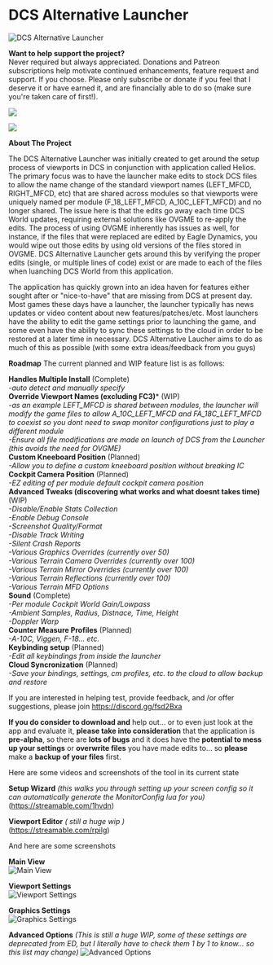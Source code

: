 # DCS Alternative Launcher  
  
![DCS Alternative Launcher](https://cdn.discordapp.com/attachments/415664512981794818/611242983978827802/dal-icon-256.png)  

**Want to help support the project?**  
Never required but always appreciated.  Donations and Patreon subscriptions help motivate continued enhancements, feature request and support.   If you choose.  Please only subscribe or donate if you feel that I deserve it or have earned it, and are financially able to do so (make sure you're taken care of first!).

[![](https://www.paypalobjects.com/en_US/i/btn/btn_donateCC_LG.gif)](https://www.paypal.com/cgi-bin/webscr?cmd=_s-xclick&hosted_button_id=9RRKTB5QZBKDS&source=url)

[![](https://c5.patreon.com/external/logo/become_a_patron_button.png)](https://www.patreon.com/bePatron?u=8451589)

**About The Project**

The DCS Alternative Launcher was initially created to get around the setup process of viewports in DCS in conjunction with application called Helios.   The primary focus was to have the launcher make edits to stock DCS files to allow the name change of the standard viewport names (LEFT_MFCD, RIGHT_MFCD, etc) that are shared across modules so that viewports were uniquely named per module (F_18_LEFT_MFCD, A_10C_LEFT_MFCD) and no longer shared.  The issue here is that the edits go away each time DCS World updates, requiring external solutions like OVGME to re-apply the edits.   The process of using OVGME inherently has issues as well, for instance, if the files that were replaced are edited by Eagle Dynamics, you would wipe out those edits by using old versions of the files stored in OVGME.
DCS Alternative Launcher gets around this by verifying the proper edits (single, or multiple lines of code) exist or are made to each of the files when luanching DCS World from this application.  
  
The application has quickly grown into an idea haven for features either sought after or "nice-to-have" that are missing from DCS at present day.   Most games these days have a launcher, the launcher typically has news updates or video content about new features/patches/etc.   Most launchers have the ability to edit the game settings prior to launching the game, and some even have the ability to sync these settings to the cloud in order to be restored at a later time in necessary.  DCS Alternative Laucher aims to do as much of this as possible (with some extra ideas/feedback from you guys)  

**Roadmap**
The current planned and WIP feature list is as follows:  
  
**Handles Multiple Install** (Complete)  
*-auto detect and manually specify*  
**Override Viewport Names (excluding FC3)*** (WIP)  
*-as an example LEFT_MFCD is shared between modules, the launcher will modify the game files to allow A_10C_LEFT_MFCD and FA_18C_LEFT_MFCD to coexist so you dont need to swap monitor configurations just to play a different module*  
*-Ensure all file modifications are made on launch of DCS from the Launcher (this avoids the need for OVGME)*  
**Custom Kneeboard Position** (Planned)  
*-Allow you to define a custom kneeboard position without breaking IC*  
**Cockpit Camera Position** (Planned)  
*-EZ editing of per module default cockpit camera position*  
**Advanced Tweaks (discovering what works and what doesnt takes time)** (WIP)  
*-Disable/Enable Stats Collection*  
*-Enable Debug Console*  
*-Screenshot Quality/Format*  
*-Disable Track Writing*  
*-Silent Crash Reports*  
*-Various Graphics Overrides (currently over 50)*  
*-Various Terrain Camera Overrides (currently over 100)*  
*-Various Terrain Mirror Overrides (currently over 100)*  
*-Various Terrain Reflections (currently over 100)*  
*-Various Terrain MFD Options*  
**Sound**  (Complete)   
*-Per module Cockpit World Gain/Lowpass*  
*-Ambient Samples, Radius, Distnace, Time, Height*  
*-Doppler Warp*  
**Counter Measure Profiles** (Planned)  
*-A-10C, Viggen, F-18... etc.*  
**Keybinding setup** (Planned)  
*-Edit all keybindings from inside the launcher*  
**Cloud Syncronization** (Planned)  
*-Save your bindings, settings, cm profiles, etc. to the cloud to allow backup and restore*  

If you are interested in helping test, provide feedback, and /or offer suggestions, please join https://discord.gg/fsd2Bxa

**If you do consider to download and** help out... or to even just look at the app and evaluate it,  **please take into consideration** that the application is **pre-alpha**, so there are **lots of bugs** and it does have the **potential to mess up your settings** or **overwrite files** you have made edits to... so **please** make a **backup of your files** first.  
  
Here are some videos and screenshots of the tool in its current state  
  
**Setup Wizard** *(this walks you through setting up your screen config so it can automatically generate the MonitorConfig lua for you)*  
(https://streamable.com/1hvdn)    
  
**Viewport Editor** *( still a huge wip )*  
(https://streamable.com/rpilg)  

And here are some screenshots  
   
**Main View**  
![Main View](https://media.discordapp.net/attachments/415664512981794818/611234642242306049/unknown.png)  
  
**Viewport Settings**  
![Viewport Settings](https://media.discordapp.net/attachments/415664512981794818/611232715316002836/unknown.png)  
  
**Graphics Settings**  
![Graphics Settings](https://media.discordapp.net/attachments/603005883542142987/609138693189533706/unknown.png)  
  
**Advanced Options** *(This is still a huge WIP, some of these settings are deprecated from ED, but I literally have to check them 1 by 1 to know... so this list may change)*
![Advanced Options](https://media.discordapp.net/attachments/603005883542142987/609139978307502112/unknown.png)  
